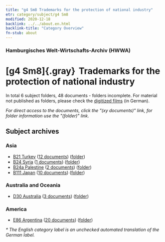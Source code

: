 ```yaml
---
title: "g4 Sm8 Trademarks for the protection of national industry"
etr: category/subject/g4 Sm8
modified: 2020-12-18
backlink: ../../about.en.html
backlink-title: "Category Overview"
fn-stub: about
---
```


### Hamburgisches Welt-Wirtschafts-Archiv (HWWA)
# [g4 Sm8]{.gray}&#8201; Trademarks for the protection of national industry&#160; 





In total 6 subject folders, 48 documents - folders incomplete.
For material not published as folders, please check the [digitized films](/film/h1_sh) (in German).

_For direct access to the documents, click the "(xy documents)" link, for folder information use the "(folder)" link._

## Subject archives



### Asia

- [B21 Turkey](../../../geo/about.en.html#B21) (<a href="https://dfg-viewer.de/show/?tx_dlf[id]=https://pm20.zbw.eu/mets/sh/1411xx/141111/1444xx/144489/public.mets.en.xml" target="_blank">12 documents</a>) ([folder](http://purl.org/pressemappe20/folder/sh/141111,144489))
- [B24 Syria](../../../geo/about.en.html#B24) (<a href="https://dfg-viewer.de/show/?tx_dlf[id]=https://pm20.zbw.eu/mets/sh/1411xx/141114/1444xx/144489/public.mets.en.xml" target="_blank">1 documents</a>) ([folder](http://purl.org/pressemappe20/folder/sh/141114,144489))
- [B24a Palestine](../../../geo/about.en.html#B24a) (<a href="https://dfg-viewer.de/show/?tx_dlf[id]=https://pm20.zbw.eu/mets/sh/1411xx/141115/1444xx/144489/public.mets.en.xml" target="_blank">2 documents</a>) ([folder](http://purl.org/pressemappe20/folder/sh/141115,144489))
- [B111 Japan](../../../geo/about.en.html#B111) (<a href="https://dfg-viewer.de/show/?tx_dlf[id]=https://pm20.zbw.eu/mets/sh/1412xx/141272/1444xx/144489/public.mets.en.xml" target="_blank">10 documents</a>) ([folder](http://purl.org/pressemappe20/folder/sh/141272,144489))

### Australia and Oceania

- [D30 Australia](../../../geo/about.en.html#D30) (<a href="https://dfg-viewer.de/show/?tx_dlf[id]=https://pm20.zbw.eu/mets/sh/1416xx/141621/1444xx/144489/public.mets.en.xml" target="_blank">3 documents</a>) ([folder](http://purl.org/pressemappe20/folder/sh/141621,144489))

### America

- [E86 Argentina](../../../geo/about.en.html#E86) (<a href="https://dfg-viewer.de/show/?tx_dlf[id]=https://pm20.zbw.eu/mets/sh/1416xx/141692/1444xx/144489/public.mets.en.xml" target="_blank">20 documents</a>) ([folder](http://purl.org/pressemappe20/folder/sh/141692,144489))


_* The English category label is an unchecked automated translation of the German label._

